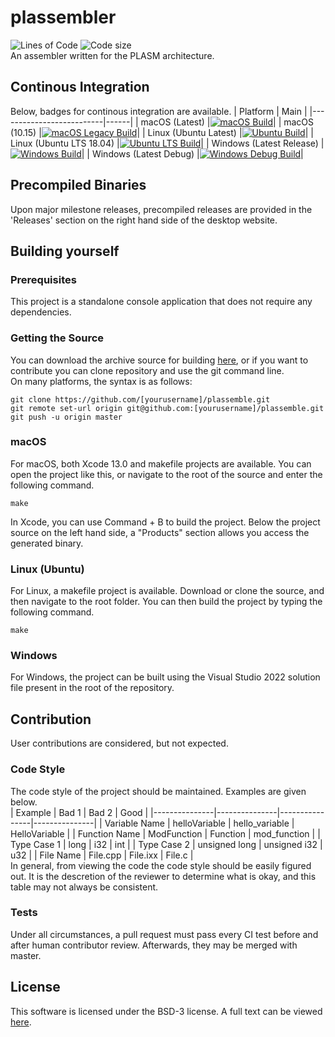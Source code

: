 # plassembler
![Lines of Code](https://tokei.rs/b1/github/noahw2021/plasmvm)
![Code size](https://img.shields.io/github/languages/code-size/noahw2021/plasmvm.svg)
<br>
An assembler written for the PLASM architecture.
## Continous Integration
Below, badges for continous integration are available.
| Platform                 | Main |
|--------------------------|------|
| macOS (Latest)           |[![macOS Build](https://github.com/noahw2021/plassemble/actions/workflows/c-macos.yml/badge.svg)](https://github.com/noahw2021/plassemble/actions/workflows/c-macos.yml)|
| macOS (10.15)            |[![macOS Legacy Build](https://github.com/noahw2021/plassemble/actions/workflows/c-osxlegacy.yml/badge.svg)](https://github.com/noahw2021/plassemble/actions/workflows/c-osxlegacy.yml)|
| Linux (Ubuntu Latest)    |[![Ubuntu Build](https://github.com/noahw2021/plasmvm/actions/workflows/c-ubuntu.yml/badge.svg)](https://github.com/noahw2021/plassemble/actions/workflows/c-ubuntu.yml)|
| Linux (Ubuntu LTS 18.04) |[![Ubuntu LTS Build](https://github.com/noahw2021/plassemble/actions/workflows/c-ubuntults.yml/badge.svg)](https://github.com/noahw2021/plassemble/actions/workflows/c-ubuntults.yml)|
| Windows (Latest Release) |[![Windows Build](https://github.com/noahw2021/plassemble/actions/workflows/c-winlatest.yml/badge.svg)](https://github.com/noahw2021/plassemble/actions/workflows/c-winlatest.yml)|
| Windows (Latest Debug)   |[![Windows Debug Build](https://github.com/noahw2021/plassemble/actions/workflows/c-winlatestdbg.yml/badge.svg)](https://github.com/noahw2021/plassemble/actions/workflows/c-winlatestdbg.yml)|

## Precompiled Binaries
Upon major milestone releases, precompiled releases are provided in the 'Releases' section on the right hand side of the desktop website.

## Building yourself
### Prerequisites
This project is a standalone console application that does not require any dependencies.
### Getting the Source
You can download the archive source for building [here](https://github.com/noahw2021/plassemble/archive/refs/heads/main.zip), or if you want to contribute you can clone repository and use the git command line.<br>On many platforms, the syntax is as follows:
```
git clone https://github.com/[yourusername]/plassemble.git
git remote set-url origin git@github.com:[yourusername]/plassemble.git
git push -u origin master
```
### macOS
For macOS, both Xcode 13.0 and makefile projects are available. You can open the project like this, or navigate to the root of the source and enter the following command.
```
make
````
In Xcode, you can use Command + B to build the project. Below the project source on the left hand side, a "Products" section allows you access the generated binary.

### Linux (Ubuntu)
For Linux, a makefile project is available. Download or clone the source, and then navigate to the root folder. You can then build the project by typing the following command.
```
make
```
### Windows
For Windows, the project can be built using the Visual Studio 2022 solution file present in the root of the repository.

## Contribution
User contributions are considered, but not expected.
### Code Style
The code style of the project should be maintained. Examples are given below.
<br>
| Example       | Bad 1         | Bad 2          | Good          |
|---------------|---------------|----------------|---------------|
| Variable Name | helloVariable | hello_variable | HelloVariable |
| Function Name | ModFunction   | Function       | mod_function  |
| Type Case 1   | long          | i32            | int           |
| Type Case 2   | unsigned long | unsigned i32   | u32           |
| File Name     | File.cpp      | File.ixx       | File.c        |
<br>
In general, from viewing the code the code style should be easily figured out. It is the descretion of the reviewer to determine what is okay, and this table may not always be consistent.

### Tests
Under all circumstances, a pull request must pass every CI test before and after human contributor review. Afterwards, they may be merged with master.

## License
This software is licensed under the BSD-3 license. A full text can be viewed [here](LICENSE).
